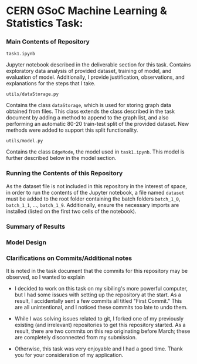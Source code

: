 # CERN GSoC Machine Learning & Statistics Task:

### Main Contents of Repository

```
task1.ipynb
```

Jupyter notebook described in the deliverable section for this task. Contains exploratory data analysis of provided dataset, training of model, and evaluation of model. Additionally, I provide justification, observations, and explanations for the steps that I take.

```
utils/dataStorage.py
```

Contains the class `dataStorage`, which is used for storing graph data obtained from files. This class extends the class described in the task document by adding a method to append to the graph list, and also performing an automatic 80-20 train-test split of the provided dataset. New methods were added to support this split functionality.

```
utils/model.py
```

Contains the class `EdgeMode`, the model used in `task1.ipynb`. This model is further described below in the model section.

### Running the Contents of this Repository

As the dataset file is not included in this repository in the interest of space, in order to run the contents of the Jupyter notebook, a file named `dataset` must be added to the root folder containing the batch folders `batch_1_0`, `batch_1_1`, ..., `batch_1_9`. Additionally, ensure the necessary imports are installed (listed on the first two cells of the notebook).

### Summary of Results



### Model Design



### Clarifications on Commits/Additional notes

It is noted in the task document that the commits for this repository may be observed, so I wanted to explain 

 - I decided to work on this task on my sibiling's more powerful computer, but I had some issues with setting up the repository at the start. As a result, I accidentally sent a few commits all titled "First Commit." This are all unintentional, and I noticed these commits too late to undo them.

 - While I was solving issues related to git, I forked one of my previously existing (and irrelevant) repositories to get this repository started. As a result, there are two commits on this rep originating before March; these are completely disconnected from my submission.

 - Otherwise, this task was very enjoyable and I had a good time. Thank you for your consideration of my application.